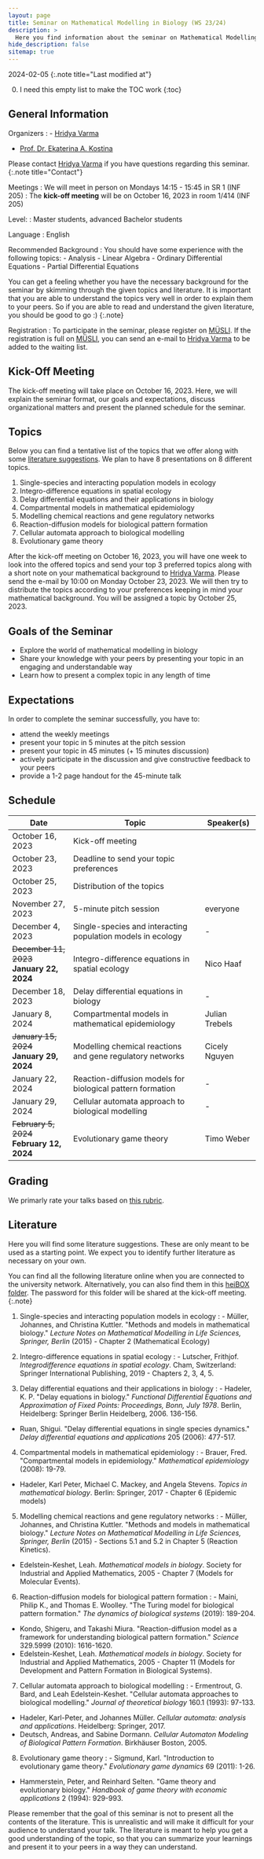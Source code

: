```yaml
---
layout: page
title: Seminar on Mathematical Modelling in Biology (WS 23/24)
description: >
  Here you find information about the seminar on Mathematical Modelling in Biology in the winter semester 2023/24.
hide_description: false
sitemap: true
---
```


<!-- invert_sidebar: true -->

2024-02-05
{:.note title="Last modified at"}

0. I need this empty list to make the TOC work
{:toc}

## General Information

Organizers
: - [Hridya Varma][hridya]
  - [Prof. Dr. Ekaterina A. Kostina][ekaterina]
  
  
  Please contact [Hridya Varma][hridya] if you have questions regarding this seminar.
  {:.note title="Contact"}

Meetings
: We will meet in person on Mondays 14:15 - 15:45 in SR 1 (INF 205)
: The **kick-off meeting** will be on October 16, 2023 in room 1/414 (INF 205)

Level:
: Master students, advanced Bachelor students

Language
: English

Recommended Background
: You should have some experience with the following topics:
    - Analysis
    - Linear Algebra
    - Ordinary Differential Equations
    - Partial Differential Equations

You can get a feeling whether you have the necessary background for the seminar by skimming through the given topics and literature. It is important that you are able to understand the topics very well in order to explain them to your peers. So if you are able to read and understand the given literature, you should be good to go :)
  {:.note}
  
Registration
: To participate in the seminar, please register on [MÜSLI][muesli]. If the registration is full on [MÜSLI][muesli], you can send an e-mail to [Hridya Varma][hridya] to be added to the waiting list.

## Kick-Off Meeting
The kick-off meeting will take place on October 16, 2023. Here, we will explain the seminar format, our goals and expectations, discuss organizational matters and present the planned schedule for the seminar. 

## Topics

Below you can find a tentative list of the topics that we offer along with some [literature suggestions][lit]. We plan to have 8 presentations on 8 different topics. 

1. Single-species and interacting population models in ecology
2. Integro-difference equations in spatial ecology
3. Delay differential equations and their applications in biology
4. Compartmental models in mathematical epidemiology
5. Modelling chemical reactions and gene regulatory networks
6. Reaction-diffusion models for biological pattern formation
7. Cellular automata approach to biological modelling
8. Evolutionary game theory

After the kick-off meeting on October 16, 2023, you will have one week to look into the offered topics and send your top 3 preferred topics along with a short note on your mathematical background to [Hridya Varma][hridya]. Please send the e-mail by 10:00 on Monday October 23, 2023. We will then try to distribute the topics according to your preferences keeping in mind your mathematical background. You will be assigned a topic by October 25, 2023.

## Goals of the Seminar
- Explore the world of mathematical modelling in biology
- Share your knowledge with your peers by presenting your topic in an engaging and understandable way
- Learn how to present a complex topic in any length of time

## Expectations
In order to complete the seminar successfully, you have to:
  - attend the weekly meetings
  - present your topic in 5 minutes at the pitch session
  - present your topic in 45 minutes (+ 15 minutes discussion)
  - actively participate in the discussion and give constructive feedback to your peers
  - provide a 1-2 page handout for the 45-minute talk

## Schedule

| Date | Topic | Speaker(s) |
|------|-------|------------|
| October 16, 2023 | Kick-off meeting |  |
| October 23, 2023 | Deadline to send your topic preferences |  |
| October 25, 2023 | Distribution of the topics |  |
| November 27, 2023 | 5-minute pitch session | everyone |
| December 4, 2023 | Single-species and interacting population models in ecology | - |
| ~~December 11, 2023~~ <br> **January 22, 2024** | Integro-difference equations in spatial ecology | Nico Haaf |
| December 18, 2023 | Delay differential equations in biology | - |
| January 8, 2024 | Compartmental models in mathematical epidemiology | Julian Trebels |
| ~~January 15, 2024~~ <br> **January 29, 2024** | Modelling chemical reactions and gene regulatory networks | Cicely Nguyen |
| January 22, 2024 | Reaction-diffusion models for biological pattern formation | - |
| January 29, 2024 | Cellular automata approach to biological modelling | - |
| ~~February 5, 2024~~ <br> **February 12, 2024** | Evolutionary game theory | Timo Weber |

## Grading

We primarly rate your talks based on [this rubric][rubric].

## Literature

Here you will find some literature suggestions. These are only meant to be used as a starting point. We expect you to identify further literature as necessary on your own.

You can find all the following literature online when you are connected to the university network. Alternatively, you can also find them in this [heiBOX folder][heibox]. The password for this folder will be shared at the kick-off meeting.
{:.note}

1. Single-species and interacting population models in ecology
: - Müller, Johannes, and Christina Kuttler. "Methods and models in mathematical biology." *Lecture Notes on Mathematical Modelling in Life Sciences, Springer, Berlin* (2015) - Chapter 2 (Mathematical Ecology)

2. Integro-difference equations in spatial ecology
: - Lutscher, Frithjof. *Integrodifference equations in spatial ecology*. Cham, Switzerland: Springer International Publishing, 2019 - Chapters 2, 3, 4, 5.

3. Delay differential equations and their applications in biology
: - Hadeler, K. P. "Delay equations in biology." *Functional Differential Equations and Approximation of Fixed Points: Proceedings, Bonn, July 1978*. Berlin, Heidelberg: Springer Berlin Heidelberg, 2006. 136-156.
  - Ruan, Shigui. "Delay differential equations in single species dynamics." *Delay differential equations and applications* 205 (2006): 477-517.

4. Compartmental models in mathematical epidemiology
: - Brauer, Fred. "Compartmental models in epidemiology." *Mathematical epidemiology* (2008): 19-79.
  - Hadeler, Karl Peter, Michael C. Mackey, and Angela Stevens. *Topics in mathematical biology*. Berlin: Springer, 2017 - Chapter 6 (Epidemic models)

5. Modelling chemical reactions and gene regulatory networks
: - Müller, Johannes, and Christina Kuttler. "Methods and models in mathematical biology." *Lecture Notes on Mathematical Modelling in Life Sciences, Springer, Berlin* (2015) - Sections 5.1 and 5.2 in Chapter 5 (Reaction Kinetics).
  - Edelstein-Keshet, Leah. *Mathematical models in biology*. Society for Industrial and Applied Mathematics, 2005 - Chapter 7 (Models for Molecular Events).

6. Reaction-diffusion models for biological pattern formation
: - Maini, Philip K., and Thomas E. Woolley. "The Turing model for biological pattern formation." *The dynamics of biological systems* (2019): 189-204.
  - Kondo, Shigeru, and Takashi Miura. "Reaction-diffusion model as a framework for understanding biological pattern formation." *Science* 329.5999 (2010): 1616-1620.
  - Edelstein-Keshet, Leah. *Mathematical models in biology*. Society for Industrial and Applied Mathematics, 2005 - Chapter 11 (Models for Development and Pattern Formation in Biological Systems).

7. Cellular automata approach to biological modelling
: - Ermentrout, G. Bard, and Leah Edelstein-Keshet. "Cellular automata approaches to biological modelling." *Journal of theoretical biology* 160.1 (1993): 97-133.
  - Hadeler, Karl-Peter, and Johannes Müller. *Cellular automata: analysis and applications*. Heidelberg: Springer, 2017.
  - Deutsch, Andreas, and Sabine Dormann. *Cellular Automaton Modeling of Biological Pattern Formation*. Birkhäuser Boston, 2005.

8. Evolutionary game theory
: - Sigmund, Karl. "Introduction to evolutionary game theory." *Evolutionary game dynamics* 69 (2011): 1-26.
  - Hammerstein, Peter, and Reinhard Selten. "Game theory and evolutionary biology." *Handbook of game theory with economic applications* 2 (1994): 929-993.

Please remember that the goal of this seminar is not to present all the contents of the literature. This is unrealistic and will make it difficult for your audience to understand your talk. The literature is meant to help you get a good understanding of the topic, so that you can summarize your learnings and present it to your peers in a way they can understand.

[lit]: #literature
[ekaterina]: mailto:ekaterina(dot)kostina(at)iwr(dot)uni-heidelberg(dot)de
[hridya]: mailto:hridya(dot)varma(at)iwr(dot)uni-heidelberg(dot)de
[muesli]: https://muesli.mathi.uni-heidelberg.de/lecture/view/1742
[rubric]: https://www.bsu.edu/-/media/www/departmentalcontent/math/pdfs/cp%20rubric.pdf?la=en
[heibox]: https://heibox.uni-heidelberg.de/d/a44d2decfbc94b8da8e0/



